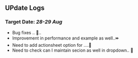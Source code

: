 ## UPdate Logs

### Target Date: *28-29 Aug*
- Bug fixes .. 🦟..
- Improvement in performance and example as well..⏩
- Need to add actionsheet option for ....🤨
- Need to check can I maintain secion as well in dropdown.. 🧐
